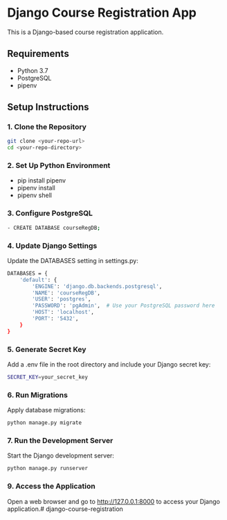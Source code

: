 # Django Course Registration App

This is a Django-based course registration application.

## Requirements

- Python 3.7
- PostgreSQL
- pipenv

## Setup Instructions

### 1. Clone the Repository

```bash
git clone <your-repo-url>
cd <your-repo-directory>
```

### 2. Set Up Python Environment
- pip install pipenv
- pipenv install
- pipenv shell

### 3. Configure PostgreSQL

```bash
- CREATE DATABASE courseRegDB;
```

### 4. Update Django Settings
Update the DATABASES setting in settings.py:
```bash
DATABASES = {
    'default': {
        'ENGINE': 'django.db.backends.postgresql',
        'NAME': 'courseRegDB',
        'USER': 'postgres',
        'PASSWORD': 'pgAdmin',  # Use your PostgreSQL password here
        'HOST': 'localhost',
        'PORT': '5432',
    }
}
```

### 5. Generate Secret Key
Add a .env file in the root directory and include your Django secret key:
```bash
SECRET_KEY=your_secret_key
```

### 6. Run Migrations
Apply database migrations:
```bash
python manage.py migrate
```

### 7. Run the Development Server
Start the Django development server:
```bash
python manage.py runserver
```

### 9. Access the Application
Open a web browser and go to http://127.0.0.1:8000 to access your Django application.# django-course-registration
